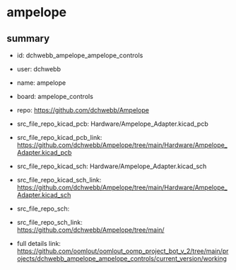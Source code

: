 # ampelope
 
## summary 
* id: dchwebb_ampelope_ampelope_controls
* user: dchwebb
* name: ampelope
* board: ampelope_controls
* repo: https://github.com/dchwebb/Ampelope
* src_file_repo_kicad_pcb: Hardware/Ampelope_Adapter.kicad_pcb
* src_file_repo_kicad_pcb_link: https://github.com/dchwebb/Ampelope/tree/main/Hardware/Ampelope_Adapter.kicad_pcb
* src_file_repo_kicad_sch: Hardware/Ampelope_Adapter.kicad_sch
* src_file_repo_kicad_sch_link: https://github.com/dchwebb/Ampelope/tree/main/Hardware/Ampelope_Adapter.kicad_sch

* src_file_repo_sch: 
* src_file_repo_sch_link: https://github.com/dchwebb/Ampelope/tree/main/
* full details link: https://github.com/oomlout/oomlout_oomp_project_bot_v_2/tree/main/projects/dchwebb_ampelope_ampelope_controls/current_version/working  






